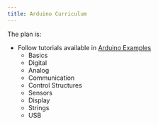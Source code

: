 ```yaml
---
title: Arduino Curriculum
---
```


The plan is:
- Follow tutorials available in [Arduino Examples](https://docs.arduino.cc/built-in-examples/)
  - Basics
  - Digital
  - Analog
  - Communication
  - Control Structures
  - Sensors
  - Display
  - Strings
  - USB








